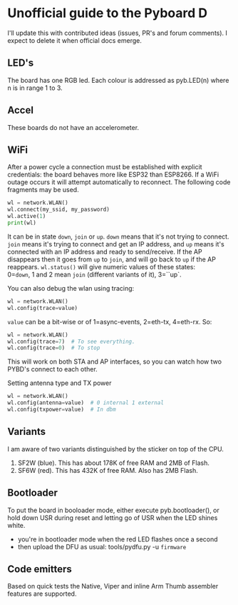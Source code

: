 # Unofficial guide to the Pyboard D

I'll update this with contributed ideas (issues, PR's and forum comments). I
expect to delete it when official docs emerge.

## LED's

The board has one RGB led. Each colour is addressed as pyb.LED(n) where n is in
range 1 to 3.

## Accel

These boards do not have an accelerometer.

## WiFi

After a power cycle a connection must be established with explicit credentials:
the board behaves more like ESP32 than ESP8266. If a WiFi outage occurs it will
attempt automatically to reconnect. The following code fragments may be used.

```python
wl = network.WLAN()
wl.connect(my_ssid, my_password)
wl.active(1)
print(wl)
```
It can be in state `down`, `join` or `up`. `down` means that it's not trying to
connect. `join` means it's trying to connect and get an IP address, and `up`
means it's connected with an IP address and ready to send/receive.  If the AP
disappears then it goes from `up` to `join`, and will go back to `up` if the AP
reappears. `wl.status()` will give numeric values of these states:  
0=`down`, 1 and 2 mean `join` (different variants of it), 3=``up`.

You can also debug the wlan using tracing:
```python
wl = network.WLAN()
wl.config(trace=value)
```
`value` can be a bit-wise or of 1=async-events, 2=eth-tx, 4=eth-rx. So:
```python
wl = network.WLAN()
wl.config(trace=7)  # To see everything.
wl.config(trace=0)  # To stop
```
This will work on both STA and AP interfaces, so you can watch how two PYBD's
connect to each other.

Setting antenna type and TX power
```python
wl = network.WLAN()
wl.config(antenna=value)  # 0 internal 1 external
wl.config(txpower=value)  # In dbm
```

## Variants

I am aware of two variants distinguished by the sticker on top of the CPU.  
 1. SF2W (blue). This has about 178K of free RAM and 2MB of Flash.
 2. SF6W (red). This has 432K of free RAM. Also has 2MB Flash.

## Bootloader

To put the board in booloader mode, either execute pyb.bootloader(), or hold
down USR during reset and letting go of USR when the LED shines white.
- you're in bootloader mode when the red LED flashes once a second
- then upload the DFU as usual: tools/pydfu.py -u `firmware`

## Code emitters

Based on quick tests the Native, Viper and inline Arm Thumb assembler features
are supported.
